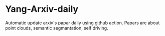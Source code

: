 # Yang-Arxiv-daily
Automatic update arxiv's papar daily using github action. Papars are about point clouds, semantic segmantation, self driving.
